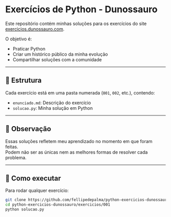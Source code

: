 # Exercícios de Python - Dunossauro

Este repositório contém minhas soluções para os exercícios do site [exercicios.dunossauro.com](https://exercicios.dunossauro.com).

O objetivo é:
- Praticar Python
- Criar um histórico público da minha evolução
- Compartilhar soluções com a comunidade

---

## 📂 Estrutura
Cada exercício está em uma pasta numerada (`001`, `002`, etc.), contendo:
- `enunciado.md`: Descrição do exercício
- `solucao.py`: Minha solução em Python

---

## 📌 Observação
Essas soluções refletem meu aprendizado no momento em que foram feitas.  
Podem não ser as únicas nem as melhores formas de resolver cada problema.

---

## 🚀 Como executar
Para rodar qualquer exercício:

```bash
git clone https://github.com/fellipedepalma/python-exercicios-dunossauro.git
cd python-exercicios-dunossauro/exercicios/001
python solucao.py

